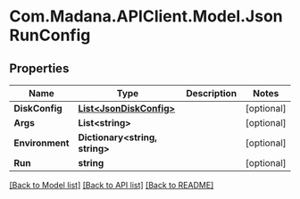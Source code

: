 
# Com.Madana.APIClient.Model.JsonRunConfig

## Properties

Name | Type | Description | Notes
------------ | ------------- | ------------- | -------------
**DiskConfig** | [**List&lt;JsonDiskConfig&gt;**](JsonDiskConfig.md) |  | [optional] 
**Args** | **List&lt;string&gt;** |  | [optional] 
**Environment** | **Dictionary&lt;string, string&gt;** |  | [optional] 
**Run** | **string** |  | [optional] 

[[Back to Model list]](../README.md#documentation-for-models)
[[Back to API list]](../README.md#documentation-for-api-endpoints)
[[Back to README]](../README.md)

